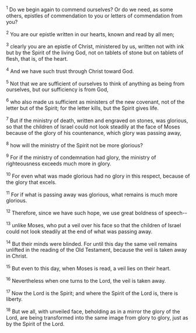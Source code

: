 <sup>1</sup> 
Do we begin again to commend ourselves? Or do we need, as some others, epistles of commendation to you or letters of commendation from you? 

<sup>2</sup> 
You are our epistle written in our hearts, known and read by all men; 

<sup>3</sup> 
clearly you are an epistle of Christ, ministered by us, written not with ink but by the Spirit of the living God, not on tablets of stone but on tablets of flesh, that is, of the heart.

<sup>4</sup> 
And we have such trust through Christ toward God. 

<sup>5</sup> 
Not that we are sufficient of ourselves to think of anything as being from ourselves, but our sufficiency is from God, 

<sup>6</sup> 
who also made us sufficient as ministers of the new covenant, not of the letter but of the Spirit; for the letter kills, but the Spirit gives life.

<sup>7</sup> 
But if the ministry of death, written and engraved on stones, was glorious, so that the children of Israel could not look steadily at the face of Moses because of the glory of his countenance, which glory was passing away, 

<sup>8</sup> 
how will the ministry of the Spirit not be more glorious? 

<sup>9</sup> 
For if the ministry of condemnation had glory, the ministry of righteousness exceeds much more in glory. 

<sup>10</sup> 
For even what was made glorious had no glory in this respect, because of the glory that excels. 

<sup>11</sup> 
For if what is passing away was glorious, what remains is much more glorious. 

<sup>12</sup> 
Therefore, since we have such hope, we use great boldness of speech-- 

<sup>13</sup> 
unlike Moses, who put a veil over his face so that the children of Israel could not look steadily at the end of what was passing away. 

<sup>14</sup> 
But their minds were blinded. For until this day the same veil remains unlifted in the reading of the Old Testament, because the veil is taken away in Christ. 

<sup>15</sup> 
But even to this day, when Moses is read, a veil lies on their heart. 

<sup>16</sup> 
Nevertheless when one turns to the Lord, the veil is taken away. 

<sup>17</sup> 
Now the Lord is the Spirit; and where the Spirit of the Lord is, there is liberty. 

<sup>18</sup> 
But we all, with unveiled face, beholding as in a mirror the glory of the Lord, are being transformed into the same image from glory to glory, just as by the Spirit of the Lord.